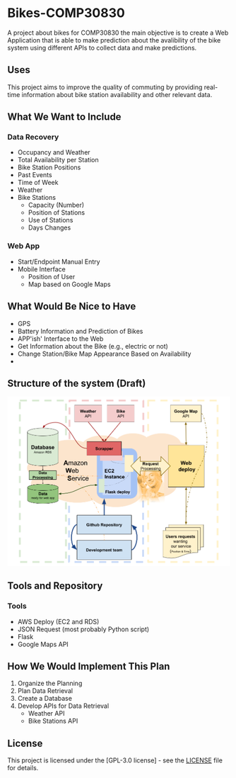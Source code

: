 # Bikes-COMP30830
A project about bikes for COMP30830 the main objective is to create a Web Application that is able to make prediction about the avalibility of the bike system using different APIs to collect data and make predictions.

## Uses
This project aims to improve the quality of commuting by providing real-time information about bike station availability and other relevant data.

## What We Want to Include

### Data Recovery
- Occupancy and Weather
- Total Availability per Station
- Bike Station Positions
- Past Events
- Time of Week
- Weather
- Bike Stations
  - Capacity (Number)
  - Position of Stations
  - Use of Stations
  - Days Changes

### Web App
- Start/Endpoint Manual Entry
- Mobile Interface
  - Position of User
  - Map based on Google Maps

## What Would Be Nice to Have
- GPS
- Battery Information and Prediction of Bikes
- APP'ish' Interface to the Web
- Get Information about the Bike (e.g., electric or not)
- Change Station/Bike Map Appearance Based on Availability
- 
## Structure of the system (Draft)
![The main stucture of the server](/Images/StructureDraft.png   "Structure Draft Image")

## Tools and Repository

### Tools
- AWS Deploy (EC2 and RDS)
- JSON Request (most probably Python script)
- Flask
- Google Maps API 


## How We Would Implement This Plan

1. Organize the Planning
2. Plan Data Retrieval
3. Create a Database
4. Develop APIs for Data Retrieval
   - Weather API
   - Bike Stations API



## License
This project is licensed under the [GPL-3.0 license] - see the [LICENSE](LICENSE) file for details.

